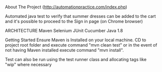 About The Project (http://automationpractice.com/index.php)

Automated java test to verify that summer dresses can be added to the cart and it's possible to proceed to the Sign in page (on Chrome browser)

ARCHITECTURE
Maven
Selenium
JUnit
Cucumber
Java 1.8

Getting Started
Ensure Maven is Installed on your local machine.
CD to project root folder and execute command "mvn clean test" or in the event
of not having Maven installed execute command "mvn install".

Test can also be run using the test runner class and allocating tags like "wip" where necessary




